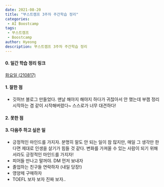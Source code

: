 ```yaml
---
date: 2021-08-20
title: "부스트캠프 3주차 주간학습 정리"
categories: 
 - AI Boostcamp
tags:
 - 부스트캠프
 - Boostcamp
author: Hyeong
description: 부스트캠프 3주차 주간학습 정리
---
```

#### 0. 일간 학습 정리 링크
[화요일 (210817)](https://hyeong01.github.io/ai%20boostcamp/AI-Boostcamp-Day-11/)

#### 1. 잘한 점
- 깃허브 블로그 만들었다. 맨날 해야지 해야지 하다가 귀찮아서 안 했는데 부캠 정리 시작하는 겸 같이 시작해버렸다~ 스스로가 너무 대견하다!

#### 2. 못한 점

#### 3. 다음주 하고 싶은 일
- 긍정적인 마인드를 가지자. 분명히 말도 안 되는 일이 참 많지만, 매일 그 생각만 한다면 제대로 인생을 살기가 힘들 것 같다. 변화를 가져올 수 있는 사람이 되기 위해서라도 긍정적인 마인드를 가지자!
- 피어들 만나고 말꺼야. DM 먼저 보내자
- 졸업하는 친구들 연락하자 (내일 당장!)
- 영양제 구매하자
- TOEFL 보자 보자 진짜 보자..

